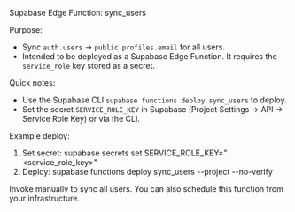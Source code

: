 Supabase Edge Function: sync_users

Purpose:
- Sync `auth.users` -> `public.profiles.email` for all users.
- Intended to be deployed as a Supabase Edge Function. It requires the `service_role` key stored as a secret.

Quick notes:
- Use the Supabase CLI `supabase functions deploy sync_users` to deploy.
- Set the secret `SERVICE_ROLE_KEY` in Supabase (Project Settings -> API -> Service Role Key) or via the CLI.

Example deploy:
1) Set secret:
   supabase secrets set SERVICE_ROLE_KEY="<service_role_key>"
2) Deploy:
   supabase functions deploy sync_users --project <project-ref> --no-verify

Invoke manually to sync all users. You can also schedule this function from your infrastructure.
